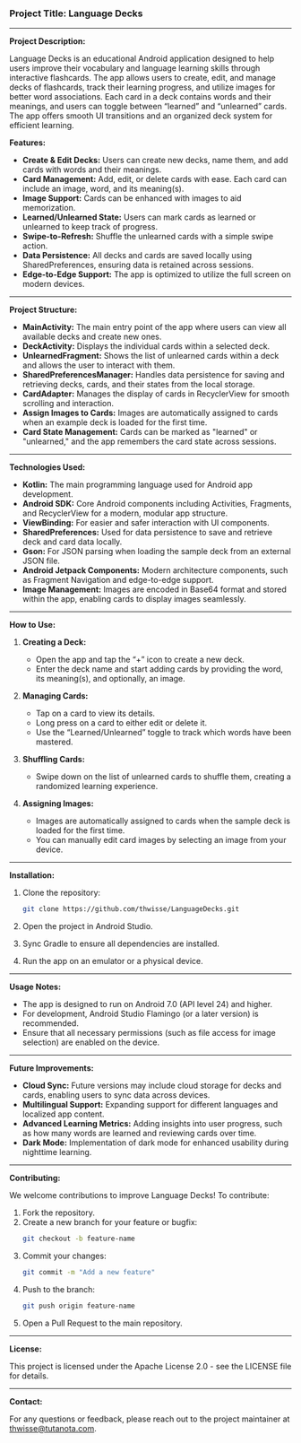### Project Title: **Language Decks**

---

**Project Description:**

Language Decks is an educational Android application designed to help users improve their vocabulary and language learning skills through interactive flashcards. The app allows users to create, edit, and manage decks of flashcards, track their learning progress, and utilize images for better word associations. Each card in a deck contains words and their meanings, and users can toggle between “learned” and “unlearned” cards. The app offers smooth UI transitions and an organized deck system for efficient learning.

**Features:**

- **Create & Edit Decks:** Users can create new decks, name them, and add cards with words and their meanings.
- **Card Management:** Add, edit, or delete cards with ease. Each card can include an image, word, and its meaning(s).
- **Image Support:** Cards can be enhanced with images to aid memorization.
- **Learned/Unlearned State:** Users can mark cards as learned or unlearned to keep track of progress.
- **Swipe-to-Refresh:** Shuffle the unlearned cards with a simple swipe action.
- **Data Persistence:** All decks and cards are saved locally using SharedPreferences, ensuring data is retained across sessions.
- **Edge-to-Edge Support:** The app is optimized to utilize the full screen on modern devices.

---

**Project Structure:**

- **MainActivity:** The main entry point of the app where users can view all available decks and create new ones.
- **DeckActivity:** Displays the individual cards within a selected deck.
- **UnlearnedFragment:** Shows the list of unlearned cards within a deck and allows the user to interact with them.
- **SharedPreferencesManager:** Handles data persistence for saving and retrieving decks, cards, and their states from the local storage.
- **CardAdapter:** Manages the display of cards in RecyclerView for smooth scrolling and interaction.
- **Assign Images to Cards:** Images are automatically assigned to cards when an example deck is loaded for the first time.
- **Card State Management:** Cards can be marked as "learned" or "unlearned," and the app remembers the card state across sessions.

---

**Technologies Used:**

- **Kotlin:** The main programming language used for Android app development.
- **Android SDK:** Core Android components including Activities, Fragments, and RecyclerView for a modern, modular app structure.
- **ViewBinding:** For easier and safer interaction with UI components.
- **SharedPreferences:** Used for data persistence to save and retrieve deck and card data locally.
- **Gson:** For JSON parsing when loading the sample deck from an external JSON file.
- **Android Jetpack Components:** Modern architecture components, such as Fragment Navigation and edge-to-edge support.
- **Image Management:** Images are encoded in Base64 format and stored within the app, enabling cards to display images seamlessly.

---

**How to Use:**

1. **Creating a Deck:**
    - Open the app and tap the “+” icon to create a new deck.
    - Enter the deck name and start adding cards by providing the word, its meaning(s), and optionally, an image.

2. **Managing Cards:**
    - Tap on a card to view its details.
    - Long press on a card to either edit or delete it.
    - Use the “Learned/Unlearned” toggle to track which words have been mastered.

3. **Shuffling Cards:**
    - Swipe down on the list of unlearned cards to shuffle them, creating a randomized learning experience.

4. **Assigning Images:**
    - Images are automatically assigned to cards when the sample deck is loaded for the first time.
    - You can manually edit card images by selecting an image from your device.

---

**Installation:**

1. Clone the repository:

   ```bash
   git clone https://github.com/thwisse/LanguageDecks.git
   ```

2. Open the project in Android Studio.
3. Sync Gradle to ensure all dependencies are installed.
4. Run the app on an emulator or a physical device.

---

**Usage Notes:**

- The app is designed to run on Android 7.0 (API level 24) and higher.
- For development, Android Studio Flamingo (or a later version) is recommended.
- Ensure that all necessary permissions (such as file access for image selection) are enabled on the device.

---

**Future Improvements:**

- **Cloud Sync:** Future versions may include cloud storage for decks and cards, enabling users to sync data across devices.
- **Multilingual Support:** Expanding support for different languages and localized app content.
- **Advanced Learning Metrics:** Adding insights into user progress, such as how many words are learned and reviewing cards over time.
- **Dark Mode:** Implementation of dark mode for enhanced usability during nighttime learning.

---

**Contributing:**

We welcome contributions to improve Language Decks! To contribute:

1. Fork the repository.
2. Create a new branch for your feature or bugfix:
   ```bash
   git checkout -b feature-name
   ```
3. Commit your changes:
   ```bash
   git commit -m "Add a new feature"
   ```
4. Push to the branch:
   ```bash
   git push origin feature-name
   ```
5. Open a Pull Request to the main repository.

---

**License:**

This project is licensed under the Apache License 2.0 - see the LICENSE file for details.

---

**Contact:**

For any questions or feedback, please reach out to the project maintainer at thwisse@tutanota.com.
